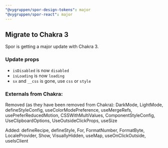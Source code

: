 ```yaml
---
"@vygruppen/spor-design-tokens": major
"@vygruppen/spor-react": major
---
```


## Migrate to Chakra 3

Spor is getting a major update with Chakra 3.

### Update props
* `isDisabled` is now `disabled`
* `isLoading` is now `loading`
* `sx` and `__css` is gone, use `css` or `style`

### Externals from Chakra:
Removed (as they have been removed from Chakra): DarkMode, LightMode, defineStyleConfig, useColorModePreference, useMergeRefs, usePreferReducedMotion, CSSWithMultiValues, ComponentStyleConfig, UseClipboardOptions, UseOutsideClickProps, useSize

Added: defineRecipe, defineStyle, For, FormatNumber, FormatByte, LocaleProvider, Show, VisuallyHidden, useMap, useOnClickOutside, useIsClient